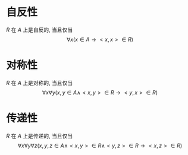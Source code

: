 # 自反性

$R$ 在 $A$ 上是自反的, 当且仅当 $$ \forall x (x\in A \to <x,x> \in R) $$
# 对称性

$R$ 在 $A$ 上是对称的, 当且仅当 $$\forall x \forall y (x, y \in A \land <x, y>\in R \to <y,x> \in R)$$
# 传递性

$R$ 在 $A$ 上是传递的, 当且仅当 $$\forall x \forall y \forall z (x,y,z\in A \land <x,y> \in R \land <y,z> \in R \to <x,z> \in R)$$
